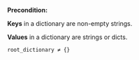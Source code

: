 **Precondition:**

**Keys** in a dictionary are non-empty strings.

**Values** in a dictionary are strings or dicts.

`root_dictionary ≠ {}`
